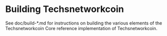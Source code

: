 Building Techsnetworkcoin
================

See doc/build-*.md for instructions on building the various
elements of the Techsnetworkcoin Core reference implementation of Techsnetworkcoin.
